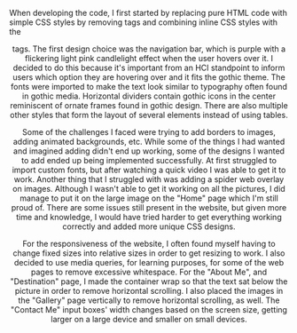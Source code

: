 When developing the code, I first started by replacing pure HTML code with simple CSS styles by removing <font> tags and combining inline CSS styles with the <header> tags. The first design choice was the navigation bar, which is purple with a flickering light pink candlelight effect when the user hovers over it. I decided to do this because it's important from an HCI standpoint to inform users which option they are hovering over and it fits the gothic theme. The fonts were imported to make the text look similar to typography often found in gothic media. Horizontal dividers contain gothic icons in the center reminiscent of ornate frames found in gothic design. There are also multiple other styles that form the layout of several elements instead of using tables.

Some of the challenges I faced were trying to add borders to images, adding animated backgrounds, etc. While some of the things I had wanted and imagined adding didn't end up working, some of the designs I wanted to add ended up being implemented successfully. At first struggled to import custom fonts, but after watching a quick video I was able to get it to work. Another thing that I struggled with was adding a spider web overlay on images. Although I wasn't able to get it working on all the pictures, I did manage to put it on the large image on the "Home" page which I'm still proud of. There are some issues still present in the website, but given more time and knowledge, I would have tried harder to get everything working correctly and added more unique CSS designs. 

For the responsiveness of the website, I often found myself having to change fixed sizes into relative sizes in order to get resizing to work. I also decided to use media queries, for learning purposes, for some of the web pages to remove excessive whitespace. For the "About Me", and "Destination" page, I made the container wrap so that the text sat below the picture in order to remove horizontal scrolling. I also placed the images in the "Gallery" page vertically to remove horizontal scrolling, as well. The "Contact Me" input boxes' width changes based on the screen size, getting larger on a large device and smaller on small devices. 